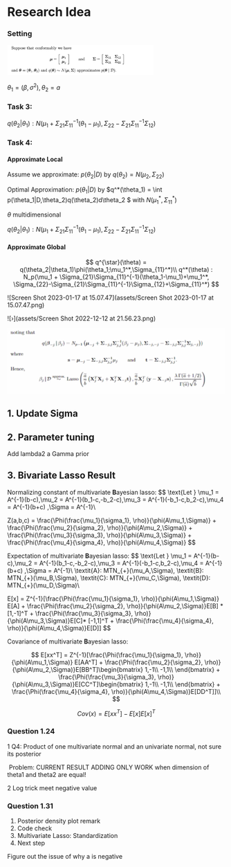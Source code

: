# Research Idea

### Setting

<img src="assets/Screen Shot 2022-12-09 at 19.01.16.png" alt="Screen Shot 2022-12-09 at 19.01.16" style="zoom:33%;" />

$\theta_1 = (\beta,\sigma^2), \theta_2 = a$



### Task 3:

$q(\theta_2|\theta_1): N(\mu_1+\Sigma_{21}\Sigma_{11}^{-1}(\theta_1-\mu_1), \Sigma_{22}-\Sigma_{21}\Sigma_{11}^{-1}\Sigma_{12})$



### Task 4:

#### Approximate Local 

Assume we approximate:  $p(\theta_2|D)$ by $q(\theta_2) = N(\mu_2,\Sigma_{22})$

Optimal Approximation:  $p(\theta_1|D)$ by $q^*(\theta_1) = \int p(\theta_1|D,\theta_2)q(\theta_2)d\theta_2 $ with $N(\mu_1^*,\Sigma_{11}^*)$





$\theta$ multidimensional 



$q(\theta_2|\theta_1): N(\mu_1+\Sigma_{21}\Sigma_{11}^{-1}(\theta_1-\mu_1), \Sigma_{22}-\Sigma_{21}\Sigma_{11}^{-1}\Sigma_{12})$

#### Approximate Global


$$
q^{\star}(\theta) = q(\theta_2|\theta_1)\phi(\theta_1;\mu_1^*,\Sigma_{11}^*)\\
q^*(\theta) :  N_p(\mu_1 + \Sigma_{21}\Sigma_{11}^{-1}(\theta_1-\mu_1)+\mu_1^*, \Sigma_{22}-\Sigma_{21}\Sigma_{11}^{-1}\Sigma_{12}+\Sigma_{11}^*)
$$







![Screen Shot 2023-01-17 at 15.07.47](assets/Screen Shot 2023-01-17 at 15.07.47.png)

![›](assets/Screen Shot 2022-12-12 at 21.56.23.png)



​		<img src="assets/Screen Shot 2022-12-12 at 21.57.02.png" alt="Screen Shot 2022-12-12 at 21.57.02" style="zoom:60%;" />





## 1. Update Sigma



## 2. Parameter tuning

Add lambda2 a Gamma prior



## 3. Bivariate Lasso Result

Normalizing constant of multivariate **B**ayesian lasso:
$$
\text{Let } \mu_1 = A^{-1}(b-c),\mu_2 = A^{-1}(b_1-c,-b_2-c),\mu_3 = A^{-1}(-b_1-c,b_2-c),\mu_4 = A^{-1}(b+c)  ,\Sigma = A^{-1}\\

Z(a,b,c) = \frac{\Phi(\frac{\mu_1}{\sigma_1}, \rho)}{\phi(A\mu_1,\Sigma)} + \frac{\Phi(\frac{\mu_2}{\sigma_2}, \rho)}{\phi(A\mu_2,\Sigma)} + \frac{\Phi(\frac{\mu_3}{\sigma_3}, \rho)}{\phi(A\mu_3,\Sigma)} + \frac{\Phi(\frac{\mu_4}{\sigma_4}, \rho)}{\phi(A\mu_4,\Sigma)}
$$


Expectation of multivariate **B**ayesian lasso: 
$$
\text{Let } \mu_1 = A^{-1}(b-c),\mu_2 = A^{-1}(b_1-c,-b_2-c),\mu_3 = A^{-1}(-b_1-c,b_2-c),\mu_4 = A^{-1}(b+c)  ,\Sigma = A^{-1}\\
\textit{A}: MTN_{+}(\mu_A,\Sigma), \textit{B}: MTN_{+}(\mu_B,\Sigma), \textit{C}: MTN_{+}(\mu_C,\Sigma), \textit{D}: MTN_{+}(\mu_D,\Sigma)\\

E[x] = Z^{-1}[\frac{\Phi(\frac{\mu_1}{\sigma_1}, \rho)}{\phi(A\mu_1,\Sigma)} E[A] + \frac{\Phi(\frac{\mu_2}{\sigma_2}, \rho)}{\phi(A\mu_2,\Sigma)}E[B] * [1,-1]^T + \frac{\Phi(\frac{\mu_3}{\sigma_3}, \rho)}{\phi(A\mu_3,\Sigma)}E[C]* [-1,1]^T  + \frac{\Phi(\frac{\mu_4}{\sigma_4}, \rho)}{\phi(A\mu_4,\Sigma)}E[D]]
$$




Covariance of multivariate **B**ayesian lasso: 

$$
E[xx^T] = Z^{-1}[\frac{\Phi(\frac{\mu_1}{\sigma_1}, \rho)}{\phi(A\mu_1,\Sigma)} E[AA^T] + \frac{\Phi(\frac{\mu_2}{\sigma_2}, \rho)}{\phi(A\mu_2,\Sigma)}E[BB^T]\begin{bmatrix}
1,-1\\
-1,1\\
\end{bmatrix} + \frac{\Phi(\frac{\mu_3}{\sigma_3}, \rho)}{\phi(A\mu_3,\Sigma)}E[CC^T]\begin{bmatrix}
1,-1\\
-1,1\\
\end{bmatrix} + \frac{\Phi(\frac{\mu_4}{\sigma_4}, \rho)}{\phi(A\mu_4,\Sigma)}E[DD^T]]\\
$$

$$
Cov(x) = E[xx^T] - E[x]E[x]^T
$$







### Question 1.24

1 Q4: Product of one multivariate normal and an univariate normal, not sure its posterior

​	Problem: CURRENT RESULT ADDING ONLY WORK when dimension of theta1 and theta2 are equal!

2 Log trick meet negative value



### Question 1.31

1. Posterior density plot remark
2. Code check
3. Multivariate Lasso: Standardization
4. Next step



Figure out the issue of why a is negative



